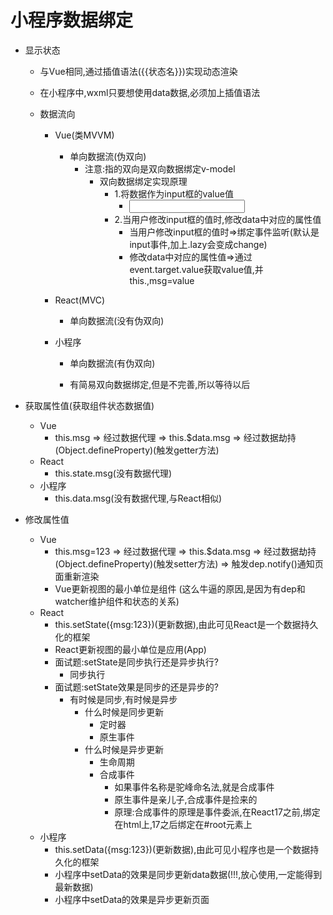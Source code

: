 # 小程序数据绑定

- 显示状态

  - 与Vue相同,通过插值语法({{状态名}})实现动态渲染

  - 在小程序中,wxml只要想使用data数据,必须加上插值语法

  - 数据流向

    - Vue(类MVVM)

      - 单向数据流(伪双向)
        - 注意:指的双向是双向数据绑定v-model
          - 双向数据绑定实现原理
            - 1.将数据作为input框的value值	
              - <input type="text" :value="msg">
            - 2.当用户修改input框的值时,修改data中对应的属性值
              - 当用户修改input框的值时=>绑定事件监听(默认是input事件,加上.lazy会变成change)
              - 修改data中对应的属性值=>通过event.target.value获取value值,并this.,msg=value

    - React(MVC)

      - 单向数据流(没有伪双向)

    - 小程序

      - 单向数据流(有伪双向)

      - 有简易双向数据绑定,但是不完善,所以等待以后

        

- 获取属性值(获取组件状态数据值)
  - Vue
    - this.msg => 经过数据代理 => this.$data.msg => 经过数据劫持(Object.defineProperty)(触发getter方法)
  - React
    - this.state.msg(没有数据代理)
  - 小程序
    - this.data.msg(没有数据代理,与React相似)



- 修改属性值
  - Vue
    - this.msg=123 => 经过数据代理 => this.$data.msg => 经过数据劫持(Object.defineProperty)(触发setter方法) => 触发dep.notify()通知页面重新渲染
    - Vue更新视图的最小单位是组件 (这么牛逼的原因,是因为有dep和watcher维护组件和状态的关系)
  - React
    - this.setState({msg:123})(更新数据),由此可见React是一个数据持久化的框架
    - React更新视图的最小单位是应用(App)
    - 面试题:setState是同步执行还是异步执行?
      - 同步执行
    - 面试题:setState效果是同步的还是异步的?
      - 有时候是同步,有时候是异步
        - 什么时候是同步更新
          - 定时器
          - 原生事件
        - 什么时候是异步更新
          - 生命周期
          - 合成事件
            - 如果事件名称是驼峰命名法,就是合成事件
            - 原生事件是亲儿子,合成事件是捡来的
            - 原理:合成事件的原理是事件委派,在React17之前,绑定在html上,17之后绑定在#root元素上
  - 小程序
    - this.setData({msg:123})(更新数据),由此可见小程序也是一个数据持久化的框架
    - 小程序中setData的效果是同步更新data数据(!!!,放心使用,一定能得到最新数据)
    - 小程序中setData的效果是异步更新页面